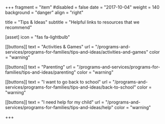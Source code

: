 +++
fragment = "item"
#disabled = false
date = "2017-10-04"
weight = 140
background = "danger"
align = "right"

title = "Tips & Ideas"
subtitle = "Helpful links to resources that we recommend"

[asset]
  icon = "fas fa-lightbulb"
  
[[buttons]]
  text = "Activities & Games"
  url = "/programs-and-services/programs-for-families/tips-and-ideas/activities-and-games"
  color = "warning"
  
[[buttons]]
  text = "Parenting"
  url = "/programs-and-services/programs-for-families/tips-and-ideas/parenting"
  color = "warning"

[[buttons]]
  text = "I want to go back to school"
  url = "/programs-and-services/programs-for-families/tips-and-ideas/back-to-school"
  color = "warning"

[[buttons]]
  text = "I need help for my child"
  url = "/programs-and-services/programs-for-families/tips-and-ideas/help"
  color = "warning"

+++

